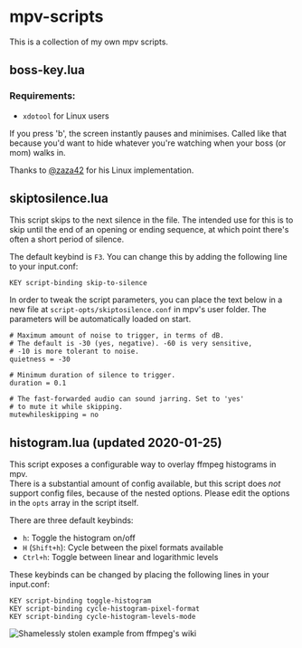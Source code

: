 # mpv-scripts
This is a collection of my own mpv scripts.

## boss-key.lua

### Requirements:
  - `xdotool` for Linux users

If you press 'b', the screen instantly pauses and minimises. Called like that
because you'd want to hide whatever you're watching when your boss (or mom)
walks in.

Thanks to [@zaza42](https://github.com/zaza42) for his Linux implementation.

## skiptosilence.lua

This script skips to the next silence in the file. The
intended use for this is to skip until the end of an
opening or ending sequence, at which point there's often a short
period of silence.

The default keybind is `F3`. You can change this by adding
the following line to your input.conf:
```
KEY script-binding skip-to-silence
```

In order to tweak the script parameters, you can place the
text below in a new file at
`script-opts/skiptosilence.conf` in mpv's user folder. The
parameters will be automatically loaded on start.

```
# Maximum amount of noise to trigger, in terms of dB.
# The default is -30 (yes, negative). -60 is very sensitive,
# -10 is more tolerant to noise.
quietness = -30

# Minimum duration of silence to trigger.
duration = 0.1

# The fast-forwarded audio can sound jarring. Set to 'yes'
# to mute it while skipping.
mutewhileskipping = no
```

## histogram.lua (updated 2020-01-25)

This script exposes a configurable way to overlay ffmpeg histograms in mpv.  
There is a substantial amount of config available, but this script does *not* support config files, because of the nested options. Please edit the options in the `opts` array in the script itself.  

There are three default keybinds:
 - `h`: Toggle the histogram on/off
 - `H` (`Shift+h`): Cycle between the pixel formats available
 - `Ctrl+h`: Toggle between linear and logarithmic levels

These keybinds can be changed by placing the following lines
in your input.conf:
```
KEY script-binding toggle-histogram
KEY script-binding cycle-histogram-pixel-format
KEY script-binding cycle-histogram-levels-mode
```

![Shamelessly stolen example from ffmpeg's wiki](https://trac.ffmpeg.org/raw-attachment/wiki/Histogram/histogram_overlay.jpg)
